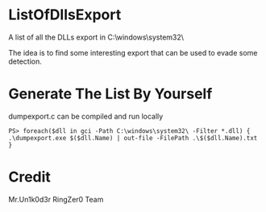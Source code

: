# ListOfDllsExport
A list of all the DLLs export in C:\windows\system32\

The idea is to find some interesting export that can be used to evade some detection.

# Generate The List By Yourself

dumpexport.c can be compiled and run locally

```
PS> foreach($dll in gci -Path C:\windows\system32\ -Filter *.dll) { .\dumpexport.exe $($dll.Name) | out-file -FilePath .\$($dll.Name).txt }
```

# Credit
Mr.Un1k0d3r RingZer0 Team

